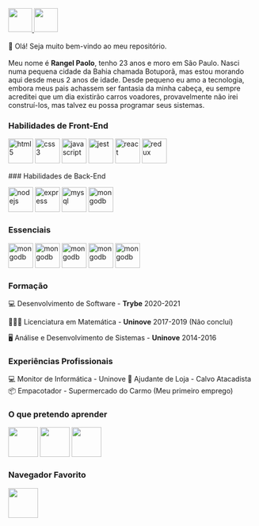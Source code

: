 <a href="https://github.com/rangel20" target="_blank">
  <img src="https://cdn.iconscout.com/icon/free/png-256/github-108-438008.png" width="48px" height="48px">
</a>
<a href="https://www.linkedin.com/in/rangelpcbomfim/" target="_blank">
  <img src="https://i.ibb.co/Kx2GSrT/linkedin.png" width="48px" height="48px">
</a>

<br />
<br />
👋 Olá! Seja muito bem-vindo ao meu repositório.
<br /><br />
Meu nome é <strong>Rangel Paolo</strong>, tenho 23 anos e moro em São Paulo. Nasci numa pequena cidade da Bahia chamada Botuporã, mas estou morando aqui desde meus 2 anos de idade. Desde pequeno eu amo a tecnologia, embora meus pais achassem ser fantasia da minha cabeça, eu sempre acreditei que um dia existirão carros voadores, provavelmente não irei construí-los, mas talvez eu possa programar seus sistemas.

### Habilidades de Front-End
<p align="left">
  <img src="https://devicons.github.io/devicon/devicon.git/icons/html5/html5-original-wordmark.svg" alt="html5" width="50" height="50"/>
  <img src="https://devicons.github.io/devicon/devicon.git/icons/css3/css3-original-wordmark.svg" alt="css3" width="50" height="50"/> 
  <img src="https://devicons.github.io/devicon/devicon.git/icons/javascript/javascript-original.svg" alt="javascript" width="50" height="50"/> 
  <img src="https://www.learnstorybook.com/intro-to-storybook/logo-jest.png" alt="jest" width="50" height="50" />
  <img src="https://devicons.github.io/devicon/devicon.git/icons/react/react-original-wordmark.svg" alt="react" width="50" height="50"/> 
  <img src="https://devicons.github.io/devicon/devicon.git/icons/redux/redux-original.svg" alt="redux" width="50" height="50"/> 
  
</p>
### Habilidades de Back-End
<p align="left">
  <img src="https://devicons.github.io/devicon/devicon.git/icons/java/java-original.svg" alt="nodejs" width="50" height="50"/>
<img src="https://devicons.github.io/devicon/devicon.git/icons/oracle/oracle-original.svg" alt="express" width="50" height="50"/>
  <img src="https://devicons.github.io/devicon/devicon.git/icons/mysql/mysql-original-wordmark.svg" alt="mysql" width="50" height="50"/> 
  <img src="https://devicons.github.io/devicon/devicon.git/icons/mongodb/mongodb-original-wordmark.svg" alt="mongodb" width="50" height="50"/> 
</p>

### Essenciais
<p align="left">
  <img src="https://devicons.github.io/devicon/devicon.git/icons/visualstudio/visualstudio-plain.svg" alt="mongodb" width="50" height="50"/> 
  <img src="https://devicons.github.io/devicon/devicon.git/icons/ubuntu/ubuntu-plain.svg" alt="mongodb" width="50" height="50"/> 
  <img src="https://devicons.github.io/devicon/devicon.git/icons/slack/slack-original.svg" alt="mongodb" width="50" height="50"/> 
  <img src="https://devicons.github.io/devicon/devicon.git/icons/npm/npm-original-wordmark.svg" alt="mongodb" width="50" height="50"/> 
  <img src="https://devicons.github.io/devicon/devicon.git/icons/git/git-original.svg" alt="mongodb" width="50" height="50"/>
</p>

### Formação
:computer: Desenvolvimento de Software - <strong>Trybe</strong> 2020-2021

:1234:🧑‍🏫 Licenciatura em Matemática - <strong>Uninove</strong> 2017-2019 (Não concluí)

:desktop_computer: Análise e Desenvolvimento de Sistemas - <strong>Uninove</strong> 2014-2016

### Experiências Profissionais
:computer: Monitor de Informática - Uninove
🛒 Ajudante de Loja - Calvo Atacadista
📦 Empacotador - Supermercado do Carmo (Meu primeiro emprego)

### O que pretendo aprender
<p align="left">
  <img src="https://devicons.github.io/devicon/devicon.git/icons/bootstrap/bootstrap-plain-wordmark.svg" width="60" height="60"/>
  <img src="https://devicons.github.io/devicon/devicon.git/icons/angularjs/angularjs-original.svg" width="60" height="60"/>
  <img src="https://devicons.github.io/devicon/devicon.git/icons/python/python-original.svg" width="60" height="60"/>
</p>

### Navegador Favorito
<img src="https://devicons.github.io/devicon/devicon.git/icons/firefox/firefox-original-wordmark.svg" width="60" height="60"/>
